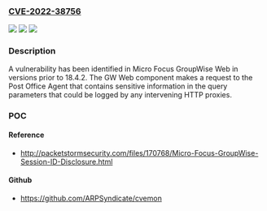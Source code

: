 ### [CVE-2022-38756](https://cve.mitre.org/cgi-bin/cvename.cgi?name=CVE-2022-38756)
![](https://img.shields.io/static/v1?label=Product&message=Micro%20Focus%20GroupWise%20Web&color=blue)
![](https://img.shields.io/static/v1?label=Version&message=%3C%2018.4.2%20&color=brighgreen)
![](https://img.shields.io/static/v1?label=Vulnerability&message=A%20vulnerability%20has%20been%20identified%20in%20Micro%20Focus%20GroupWise%20Web%20in%20versions%20prior%20to%2018.4.2.%20The%20GW%20Web%20component%20makes%20a%20request%20to%20the%20Post%20Office%20Agent%20that%20contains%20sensitive%20information%20in%20the%20query%20parameters%20that%20could%20be%20logged%20by%20any%20intervening%20HTTP%20proxies.&color=brighgreen)

### Description

A vulnerability has been identified in Micro Focus GroupWise Web in versions prior to 18.4.2. The GW Web component makes a request to the Post Office Agent that contains sensitive information in the query parameters that could be logged by any intervening HTTP proxies.

### POC

#### Reference
- http://packetstormsecurity.com/files/170768/Micro-Focus-GroupWise-Session-ID-Disclosure.html

#### Github
- https://github.com/ARPSyndicate/cvemon

